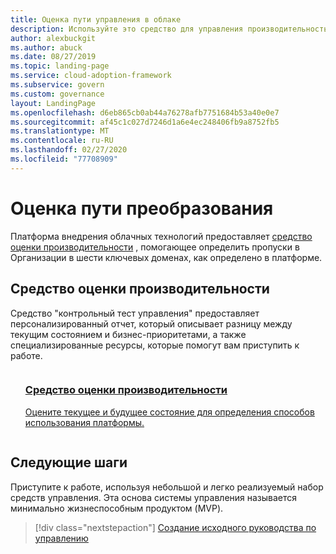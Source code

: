 ```yaml
---
title: Оценка пути управления в облаке
description: Используйте это средство для управления производительностью, чтобы получить персонализированный отчет и специализированные ресурсы для Организации, чтобы приступить к управлению облаком.
author: alexbuckgit
ms.author: abuck
ms.date: 08/27/2019
ms.topic: landing-page
ms.service: cloud-adoption-framework
ms.subservice: govern
ms.custom: governance
layout: LandingPage
ms.openlocfilehash: d6eb865cb0ab44a76278afb7751684b53a40e0e7
ms.sourcegitcommit: af45c1c027d7246d1a6e4ec248406fb9a8752fb5
ms.translationtype: MT
ms.contentlocale: ru-RU
ms.lasthandoff: 02/27/2020
ms.locfileid: "77708909"
---
```

# <a name="assess-your-transformation-journey"></a>Оценка пути преобразования

Платформа внедрения облачных технологий предоставляет [средство оценки производительности](https://cafbaseline.com) , помогающее определить пропуски в Организации в шести ключевых доменах, как определено в платформе.

## <a name="governance-benchmark-tool"></a>Средство оценки производительности

Средство "контрольный тест управления" предоставляет персонализированный отчет, который описывает разницу между текущим состоянием и бизнес-приоритетами, а также специализированные ресурсы, которые помогут вам приступить к работе.

<!-- markdownlint-disable MD033 -->

<ul class="panelContent cardsZ">
    <li style="display: flex; flex-direction: column;">
        <a href="https://cafbaseline.com" style="display: flex; flex-direction: column; flex: 1 0 auto;">
            <div class="cardSize" style="flex: 1 0 auto; display: flex;">
                <div class="cardPadding" style="display: flex;">
                    <div class="card">
                        <div class="cardText">
                            <h3>Средство оценки производительности</h3>
                            <p>Оцените текущее и будущее состояние для определения способов использования платформы.</p>
                            <p></p>
                        </div>
                    </div>
                </div>
            </div>
        </a>
    </li>
</ul>

<!-- markdownlint-enable MD033 -->

## <a name="next-steps"></a>Следующие шаги

Приступите к работе, используя небольшой и легко реализуемый набор средств управления. Эта основа системы управления называется минимально жизнеспособным продуктом (MVP).

> [!div class="nextstepaction"]
> [Создание исходного руководства по управлению](./initial-foundation.md)
